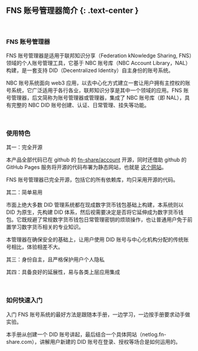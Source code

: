 FNS 账号管理器简介 {: .text-center }
------------------

&nbsp;

### FNS 账号管理器

FNS 账号管理器是适用于联邦知识分享（Federation kNowledge Sharing, FNS）领域的个人账号管理工具，它基于 NBC 账号库（NBC Account Library，NAL）构建，是一套支持 DID（Decentralized Identity）自主身份的账号系统。

NBC 账号系统面向 web3 应用，以去中心化方式建立一套让用户拥有主控权的账号系统，它广泛适用于各行各业，联邦知识分享是其中一个领域的应用。FNS 账号管理器，后文简称为账号管理器或管理器，集成了 NBC 账号库（即 NAL），具有完整的 NBC DID 账号创建、认证、日常管理、挂失等功能。

&nbsp;

### 使用特色

其一：完全开源

本产品全部代码已在 github 的 [fn-share/account](https://github.com/fn-share/account) 开源，同时还借助 github 的 GitHub Pages 服务将开源的代码布署为静态网站，也就是 [这个网站](https://fn-share.github.io/account/index.html)。

FNS 账号管理器已完全开源，包括它的所有依赖库，均只采用开源的代码。

其二：简单易用

市面上绝大多数 DID 管理系统都在现成数字货币钱包基础上构建，本系统则以 DID 为原生，先构建 DID 体系，然后视需要决定是否将它延伸成为数字货币钱包。它既规避了常规数字货币钱包日常管理密钥的烦琐操作，也让普通用户免于前置学习数字货币相关的专业知识。

本管理器在确保安全的基础上，让用户使用 DID 账号与中心化机构分配的传统账号相比，体验相差不大。

其三：身份自主，且严格保护用户个人隐私

其四：具备良好的延展性，易与各类上层应用集成

&nbsp;

### 如何快速入门

入门 FNS 账号系统的最好方法是跟随本手册，一边学习，一边按手册要求动手做实验。

本手册从创建一个 DID 账号讲起，最后结合一个具体网站（netlog.fn-share.com），讲解用户新建的 DID 账号在登录、授权等场合是如何运用的。
